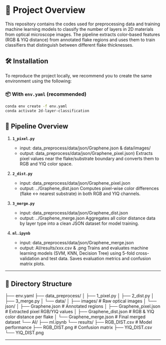 # 🧪 Project Overview

This repository contains the codes used for preprocessing data and training machine learning models to classify the number of layers in 2D materials from optical microscope images.
The pipeline extracts color-based features (RGB & YIQ distance) from annotated flake regions and uses them to train classifiers that distinguish between different flake thicknesses.


## 🛠️ Installation

To reproduce the project locally, we recommend you to create the same environment using the following:

### 📦 With `env.yaml` (recommended)
```bash
conda env create -f env.yaml
conda activate 2d-layer-classification
```

## 🔁 Pipeline Overview

1. **`1_pixel.py`**
   - input: data_preprocess/data/json/Graphene.json & data/images/
   - output: data_preprocess/data/json/Graphene_pixel.json) 
   Extracts pixel values near the flake/substrate boundary and converts them to RGB and YIQ color space.

2. **`2_dist.py`**
   - input: data_preprocess/data/json/Graphene_pixel.json
   - output: ../Graphene_dist.json
   Computes pixel-wise color differences (flake ↔ nearest substrate) in both RGB and YIQ channels.

3. **`3_merge.py`**
   - input: data_preprocess/data/json/Graphene_dist.json
   - output: ../Graphene_merge.json 
   Aggregates all color distance data by layer type into a clean JSON dataset for model training.

4. **`ml.ipynb`**
   - input: data_preprocess/data/json/Graphene_merge.json 
   - output: AI/results/xxx.csv & .png
   Trains and evaluates machine learning models (SVM, KNN, Decision Tree) using 5-fold cross-validation and test data. Saves evaluation metrics and confusion matrix plots.

---

## 📂 Directory Structure

├── env.yaml
├── data_preprocess/
│   ├── 1_pixel.py
│   ├── 2_dist.py
│   ├── 3_merge.py
│   └── data/
│       ├── images/                     # Raw optical images
│       └── json/
│           ├── Graphene.json          # Annotated regions
│           ├── Graphene_pixel.json    # Extracted pixel RGB/YIQ values
│           ├── Graphene_dist.json     # RGB & YIQ color distance per flake
│           └── Graphene_merge.json    # Final merged dataset
└── AI/
    ├── ml.ipynb
    └── results/
        ├── RGB_DIST.csv               # Model performance
        ├── RGB_DIST.png               # Confusion matrix
        ├── YIQ_DIST.csv
        └── YIQ_DIST.png

---



